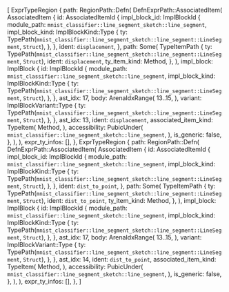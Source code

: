 [
    ExprTypeRegion {
        path: RegionPath::Defn(
            DefnExprPath::AssociatedItem(
                AssociatedItem {
                    id: AssociatedItemId {
                        impl_block_id: ImplBlockId {
                            module_path: `mnist_classifier::line_segment_sketch::line_segment`,
                            impl_block_kind: ImplBlockKind::Type {
                                ty: TypePath(`mnist_classifier::line_segment_sketch::line_segment::LineSegment`, `Struct`),
                            },
                        },
                        ident: `displacement`,
                    },
                    path: Some(
                        TypeItemPath {
                            ty: TypePath(`mnist_classifier::line_segment_sketch::line_segment::LineSegment`, `Struct`),
                            ident: `displacement`,
                            ty_item_kind: Method,
                        },
                    ),
                    impl_block: ImplBlock {
                        id: ImplBlockId {
                            module_path: `mnist_classifier::line_segment_sketch::line_segment`,
                            impl_block_kind: ImplBlockKind::Type {
                                ty: TypePath(`mnist_classifier::line_segment_sketch::line_segment::LineSegment`, `Struct`),
                            },
                        },
                        ast_idx: 17,
                        body: ArenaIdxRange(
                            13..15,
                        ),
                        variant: ImplBlockVariant::Type {
                            ty: TypePath(`mnist_classifier::line_segment_sketch::line_segment::LineSegment`, `Struct`),
                        },
                    },
                    ast_idx: 13,
                    ident: `displacement`,
                    associated_item_kind: TypeItem(
                        Method,
                    ),
                    accessibility: PubicUnder(
                        `mnist_classifier::line_segment_sketch::line_segment`,
                    ),
                    is_generic: false,
                },
            ),
        ),
        expr_ty_infos: [],
    },
    ExprTypeRegion {
        path: RegionPath::Defn(
            DefnExprPath::AssociatedItem(
                AssociatedItem {
                    id: AssociatedItemId {
                        impl_block_id: ImplBlockId {
                            module_path: `mnist_classifier::line_segment_sketch::line_segment`,
                            impl_block_kind: ImplBlockKind::Type {
                                ty: TypePath(`mnist_classifier::line_segment_sketch::line_segment::LineSegment`, `Struct`),
                            },
                        },
                        ident: `dist_to_point`,
                    },
                    path: Some(
                        TypeItemPath {
                            ty: TypePath(`mnist_classifier::line_segment_sketch::line_segment::LineSegment`, `Struct`),
                            ident: `dist_to_point`,
                            ty_item_kind: Method,
                        },
                    ),
                    impl_block: ImplBlock {
                        id: ImplBlockId {
                            module_path: `mnist_classifier::line_segment_sketch::line_segment`,
                            impl_block_kind: ImplBlockKind::Type {
                                ty: TypePath(`mnist_classifier::line_segment_sketch::line_segment::LineSegment`, `Struct`),
                            },
                        },
                        ast_idx: 17,
                        body: ArenaIdxRange(
                            13..15,
                        ),
                        variant: ImplBlockVariant::Type {
                            ty: TypePath(`mnist_classifier::line_segment_sketch::line_segment::LineSegment`, `Struct`),
                        },
                    },
                    ast_idx: 14,
                    ident: `dist_to_point`,
                    associated_item_kind: TypeItem(
                        Method,
                    ),
                    accessibility: PubicUnder(
                        `mnist_classifier::line_segment_sketch::line_segment`,
                    ),
                    is_generic: false,
                },
            ),
        ),
        expr_ty_infos: [],
    },
]